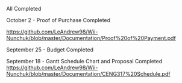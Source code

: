 All Completed



October 2 -
Proof of Purchase Completed

https://github.com/LeAndrew98/Wii-Nunchuk/blob/master/Documentation/Proof%20of%20Payment.pdf

September 25 - 
Budget Completed


September 18 -
Gantt Schedule Chart and Proposal Completed
https://github.com/LeAndrew98/Wii-Nunchuk/blob/master/Documentation/CENG317%20Schedule.pdf
